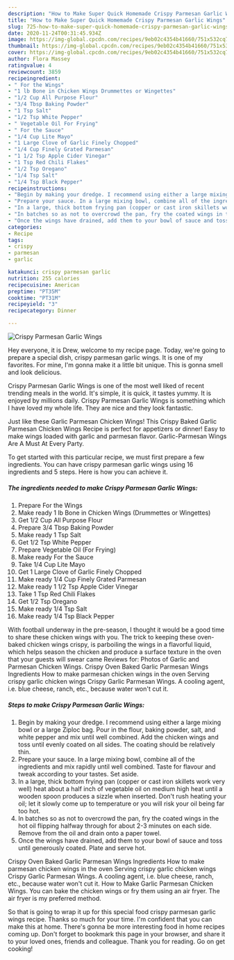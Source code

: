 ```yaml
---
description: "How to Make Super Quick Homemade Crispy Parmesan Garlic Wings"
title: "How to Make Super Quick Homemade Crispy Parmesan Garlic Wings"
slug: 725-how-to-make-super-quick-homemade-crispy-parmesan-garlic-wings
date: 2020-11-24T00:31:45.934Z
image: https://img-global.cpcdn.com/recipes/9eb02c4354b41660/751x532cq70/crispy-parmesan-garlic-wings-recipe-main-photo.jpg
thumbnail: https://img-global.cpcdn.com/recipes/9eb02c4354b41660/751x532cq70/crispy-parmesan-garlic-wings-recipe-main-photo.jpg
cover: https://img-global.cpcdn.com/recipes/9eb02c4354b41660/751x532cq70/crispy-parmesan-garlic-wings-recipe-main-photo.jpg
author: Flora Massey
ratingvalue: 4
reviewcount: 3859
recipeingredient:
- " For the Wings"
- "1 lb Bone in Chicken Wings Drummettes or Wingettes"
- "1/2 Cup All Purpose Flour"
- "3/4 Tbsp Baking Powder"
- "1 Tsp Salt"
- "1/2 Tsp White Pepper"
- " Vegetable Oil For Frying"
- " For the Sauce"
- "1/4 Cup Lite Mayo"
- "1 Large Clove of Garlic Finely Chopped"
- "1/4 Cup Finely Grated Parmesan"
- "1 1/2 Tsp Apple Cider Vinegar"
- "1 Tsp Red Chili Flakes"
- "1/2 Tsp Oregano"
- "1/4 Tsp Salt"
- "1/4 Tsp Black Pepper"
recipeinstructions:
- "Begin by making your dredge. I recommend using either a large mixing bowl or a large Ziploc bag. Pour in the flour, baking powder, salt, and white pepper and mix until well combined. Add the chicken wings and toss until evenly coated on all sides. The coating should be relatively thin."
- "Prepare your sauce. In a large mixing bowl, combine all of the ingredients and mix rapidly until well combined. Taste for flavour and tweak according to your tastes. Set aside."
- "In a large, thick bottom frying pan (copper or cast iron skillets work very well) heat about a half inch of vegetable oil on medium high heat until a wooden spoon produces a sizzle when inserted. Don&#39;t rush heating your oil; let it slowly come up to temperature or you will risk your oil being far too hot."
- "In batches so as not to overcrowd the pan, fry the coated wings in the hot oil flipping halfway through for about 2-3 minutes on each side. Remove from the oil and drain onto a paper towel."
- "Once the wings have drained, add them to your bowl of sauce and toss until generously coated. Plate and serve hot."
categories:
- Recipe
tags:
- crispy
- parmesan
- garlic

katakunci: crispy parmesan garlic 
nutrition: 255 calories
recipecuisine: American
preptime: "PT35M"
cooktime: "PT31M"
recipeyield: "3"
recipecategory: Dinner

---
```



![Crispy Parmesan Garlic Wings](https://img-global.cpcdn.com/recipes/9eb02c4354b41660/751x532cq70/crispy-parmesan-garlic-wings-recipe-main-photo.jpg)

Hey everyone, it is Drew, welcome to my recipe page. Today, we're going to prepare a special dish, crispy parmesan garlic wings. It is one of my favorites. For mine, I'm gonna make it a little bit unique. This is gonna smell and look delicious.

Crispy Parmesan Garlic Wings is one of the most well liked of recent trending meals in the world. It's simple, it is quick, it tastes yummy. It is enjoyed by millions daily. Crispy Parmesan Garlic Wings is something which I have loved my whole life. They are nice and they look fantastic.

Just like these Garlic Parmesan Chicken Wings! This Crispy Baked Garlic Parmesan Chicken Wings Recipe is perfect for appetizers or dinner! Easy to make wings loaded with garlic and parmesan flavor. Garlic-Parmesan Wings Are A Must At Every Party.


To get started with this particular recipe, we must first prepare a few ingredients. You can have crispy parmesan garlic wings using 16 ingredients and 5 steps. Here is how you can achieve it.

<!--inarticleads1-->

##### The ingredients needed to make Crispy Parmesan Garlic Wings:

1. Prepare  For the Wings
1. Make ready 1 lb Bone in Chicken Wings (Drummettes or Wingettes)
1. Get 1/2 Cup All Purpose Flour
1. Prepare 3/4 Tbsp Baking Powder
1. Make ready 1 Tsp Salt
1. Get 1/2 Tsp White Pepper
1. Prepare  Vegetable Oil (For Frying)
1. Make ready  For the Sauce
1. Take 1/4 Cup Lite Mayo
1. Get 1 Large Clove of Garlic Finely Chopped
1. Make ready 1/4 Cup Finely Grated Parmesan
1. Make ready 1 1/2 Tsp Apple Cider Vinegar
1. Take 1 Tsp Red Chili Flakes
1. Get 1/2 Tsp Oregano
1. Make ready 1/4 Tsp Salt
1. Make ready 1/4 Tsp Black Pepper


With football underway in the pre-season, I thought it would be a good time to share these chicken wings with you. The trick to keeping these oven-baked chicken wings crispy, is parboiling the wings in a flavorful liquid, which helps season the chicken and produce a surface texture in the oven that your guests will swear came Reviews for: Photos of Garlic and Parmesan Chicken Wings. Crispy Oven Baked Garlic Parmesan Wings Ingredients How to make parmesan chicken wings in the oven Serving crispy garlic chicken wings Crispy Garlic Parmesan Wings. A cooling agent, i.e. blue cheese, ranch, etc., because water won&#39;t cut it. 

<!--inarticleads2-->

##### Steps to make Crispy Parmesan Garlic Wings:

1. Begin by making your dredge. I recommend using either a large mixing bowl or a large Ziploc bag. Pour in the flour, baking powder, salt, and white pepper and mix until well combined. Add the chicken wings and toss until evenly coated on all sides. The coating should be relatively thin.
1. Prepare your sauce. In a large mixing bowl, combine all of the ingredients and mix rapidly until well combined. Taste for flavour and tweak according to your tastes. Set aside.
1. In a large, thick bottom frying pan (copper or cast iron skillets work very well) heat about a half inch of vegetable oil on medium high heat until a wooden spoon produces a sizzle when inserted. Don&#39;t rush heating your oil; let it slowly come up to temperature or you will risk your oil being far too hot.
1. In batches so as not to overcrowd the pan, fry the coated wings in the hot oil flipping halfway through for about 2-3 minutes on each side. Remove from the oil and drain onto a paper towel.
1. Once the wings have drained, add them to your bowl of sauce and toss until generously coated. Plate and serve hot.


Crispy Oven Baked Garlic Parmesan Wings Ingredients How to make parmesan chicken wings in the oven Serving crispy garlic chicken wings Crispy Garlic Parmesan Wings. A cooling agent, i.e. blue cheese, ranch, etc., because water won&#39;t cut it. How to Make Garlic Parmesan Chicken Wings. You can bake the chicken wings or fry them using an air fryer. The air fryer is my preferred method. 

So that is going to wrap it up for this special food crispy parmesan garlic wings recipe. Thanks so much for your time. I'm confident that you can make this at home. There's gonna be more interesting food in home recipes coming up. Don't forget to bookmark this page in your browser, and share it to your loved ones, friends and colleague. Thank you for reading. Go on get cooking!
